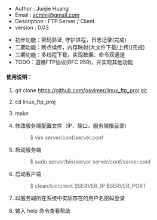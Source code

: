 * Author         : Junjie Huang
* Email          : acmhjj@gmail.com
* Description    : FTP Server / Client
* version        : 0.03
- 初步功能：密码验证, 守护进程，日志记录(完成)
- 二期功能：断点续传，内存映射(大文件下载/上传)(完成)
- 三期功能：多线程下载，实现数据、命令双通道
- TODO：遵循FTP协议(RFC 959)，并实现其他功能

#### 使用说明：

1. git clone https://github.com/osvimer/linux_ftp_proj.git

2. cd linux_ftp_proj

3. make

4. 修改服务端配置文件（IP、端口、服务端根目录）
    > $ vim server/conf/server.conf

5. 启动服务端
    > $ sudo server/bin/server server/conf/server.conf

6. 启动客户端 
    > $ clean/bin/client $SERVER_IP $SERVER_PORT

7. 以服务端所在系统中实际存在的用户名密码登录

8. 输入 help 命令查看帮助

